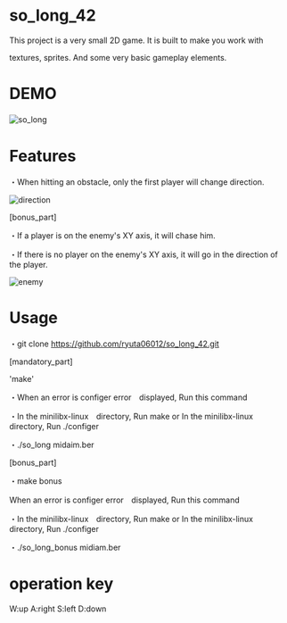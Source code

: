 # so_long_42
This project is a very small 2D game. It is built to make you work with

textures, sprites. And some very basic gameplay elements.
# DEMO
![so_long](https://user-images.githubusercontent.com/73034505/128619252-2341de96-6921-4478-9fea-28ae85905f2e.gif)　　

# Features
・When hitting an obstacle, only the first player will change direction.

![direction](https://user-images.githubusercontent.com/73034505/128619729-ab849555-e43e-4d02-b7a0-68b913bb6de8.gif)

[bonus_part]

・If a player is on the enemy's XY axis, it will chase him.

・If there is no player on the enemy's XY axis, it will go in the direction of the player.

![enemy](https://user-images.githubusercontent.com/73034505/128619722-6bca5997-1f35-4f9f-babb-bc78903d6545.gif)

# Usage

・git clone https://github.com/ryuta06012/so_long_42.git

[mandatory_part]

'make'

・When an error is configer error　displayed, Run this command

・In the minilibx-linux　directory, Run make or In the minilibx-linux　directory, Run ./configer

・./so_long midaim.ber

[bonus_part]

・make bonus

When an error is configer error　displayed, Run this command

・In the minilibx-linux　directory, Run make or In the minilibx-linux　directory, Run ./configer

・./so_long_bonus midiam.ber

# operation key
W:up  A:right  S:left  D:down


